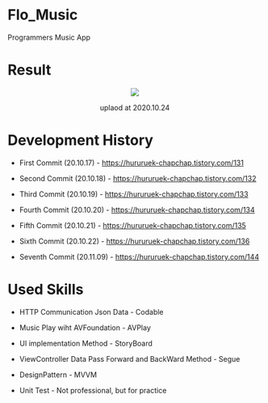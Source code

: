 # Flo_Music
 Programmers Music App
 
 
# Result

<p align="center"><img src="https://user-images.githubusercontent.com/57618897/97067566-7510b000-15f9-11eb-995a-1938da7e2a3a.gif"></p>
<p align="center">uplaod at 2020.10.24</p>



# Development History

* First Commit (20.10.17) - https://hururuek-chapchap.tistory.com/131


* Second Commit (20.10.18) - https://hururuek-chapchap.tistory.com/132


* Third Commit (20.10.19) - https://hururuek-chapchap.tistory.com/133


* Fourth Commit (20.10.20) - https://hururuek-chapchap.tistory.com/134


* Fifth Commit (20.10.21) - https://hururuek-chapchap.tistory.com/135


* Sixth Commit (20.10.22) - https://hururuek-chapchap.tistory.com/136


* Seventh Commit (20.11.09) - https://hururuek-chapchap.tistory.com/144


# Used Skills

+ HTTP Communication Json Data - Codable

+ Music Play wiht AVFoundation - AVPlay

+ UI implementation Method - StoryBoard

+ ViewController Data Pass Forward and BackWard Method - Segue

+ DesignPattern - MVVM

+ Unit Test - Not professional, but for practice 
